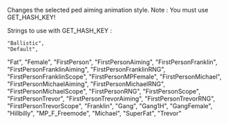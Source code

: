 Changes the selected ped aiming animation style. 
Note : You must use GET_HASH_KEY!

Strings to use with GET_HASH_KEY :

    "Ballistic",
    "Default",
  "Fat",
  "Female",
   "FirstPerson",
  "FirstPersonAiming",
    "FirstPersonFranklin",
  "FirstPersonFranklinAiming",
    "FirstPersonFranklinRNG",
   "FirstPersonFranklinScope",
 "FirstPersonMPFemale",
  "FirstPersonMichael",
   "FirstPersonMichaelAiming",
 "FirstPersonMichaelRNG",
    "FirstPersonMichaelScope",
  "FirstPersonRNG",
   "FirstPersonScope",
 "FirstPersonTrevor",
    "FirstPersonTrevorAiming",
  "FirstPersonTrevorRNG",
 "FirstPersonTrevorScope",
   "Franklin",
 "Gang",
 "Gang1H",
   "GangFemale",
   "Hillbilly",
    "MP_F_Freemode",
    "Michael",
  "SuperFat",
 "Trevor"